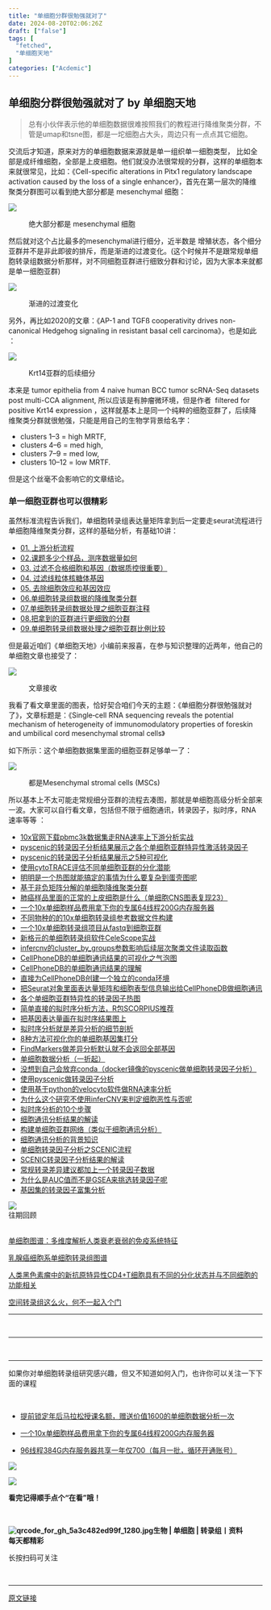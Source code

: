 ```yaml
---
title: "单细胞分群很勉强就对了"
date: 2024-08-20T02:06:26Z
draft: ["false"]
tags: [
  "fetched",
  "单细胞天地"
]
categories: ["Acdemic"]
---
```

单细胞分群很勉强就对了 by 单细胞天地
------
<div><section data-tool="mdnice编辑器" data-website="https://www.mdnice.com"><blockquote data-tool="mdnice编辑器"><p>总有小伙伴表示他的单细胞数据很难按照我们的教程进行降维聚类分群，不管是umap和tsne图，都是一坨细胞占大头，周边只有一点点其它细胞。</p></blockquote><p data-tool="mdnice编辑器">交流后才知道，原来对方的单细胞数据来源就是单一组织单一细胞类型， 比如全部是成纤维细胞，全部是上皮细胞。他们就没办法很常规的分群，这样的单细胞本来就很常见，比如：《Cell-specific alterations in Pitx1 regulatory landscape activation caused by the loss of a single enhancer》，首先在第一层次的降维聚类分群图可以看到绝大部分都是 mesenchymal 细胞：</p><p><img data-galleryid="" data-ratio="0.8503401360544217" data-s="300,640" data-src="https://mmbiz.qpic.cn/mmbiz_png/siaia0BDGJdjRXSiaJSIGqEy6cfuIagcLOsFpYnhR1qCSuiaFHpAJqFqvdkELHN5JtTn5rTRJTjShrxZKhbRkvx9rA/640?wx_fmt=png" data-type="png" data-w="882" src="https://mmbiz.qpic.cn/mmbiz_png/siaia0BDGJdjRXSiaJSIGqEy6cfuIagcLOsFpYnhR1qCSuiaFHpAJqFqvdkELHN5JtTn5rTRJTjShrxZKhbRkvx9rA/640?wx_fmt=png"></p><figure data-tool="mdnice编辑器"><figcaption>绝大部分都是 mesenchymal 细胞</figcaption></figure><p data-tool="mdnice编辑器">然后就对这个占比最多的mesenchymal进行细分，近半数是 增殖状态，各个细分亚群并不是非此即彼的排斥，而是渐进的过渡变化。(这个时候并不是跟常规单细胞转录组数据分析那样，对不同细胞亚群进行细致分群和讨论，因为大家本来就都是单一细胞亚群)</p><p><img data-galleryid="" data-ratio="0.2676518883415435" data-s="300,640" data-src="https://mmbiz.qpic.cn/mmbiz_png/siaia0BDGJdjRXSiaJSIGqEy6cfuIagcLOsBthSPpHn7cGAiaYWiaFrXLPhmGwBSkFxBXobeT6iagCqRzv5gzibVnamBw/640?wx_fmt=png" data-type="png" data-w="1218" src="https://mmbiz.qpic.cn/mmbiz_png/siaia0BDGJdjRXSiaJSIGqEy6cfuIagcLOsBthSPpHn7cGAiaYWiaFrXLPhmGwBSkFxBXobeT6iagCqRzv5gzibVnamBw/640?wx_fmt=png"></p><figure data-tool="mdnice编辑器"><figcaption>渐进的过渡变化</figcaption></figure><p data-tool="mdnice编辑器">另外，再比如2020的文章：《AP-1 and TGFß cooperativity drives non-canonical Hedgehog signaling in resistant basal cell carcinoma》，也是如此 ：</p><p><img data-galleryid="" data-ratio="0.26374859708193044" data-s="300,640" data-src="https://mmbiz.qpic.cn/mmbiz_png/siaia0BDGJdjRXSiaJSIGqEy6cfuIagcLOsn8qic4KsRbTQWhJk2JdoT4eOCjcXGnhSKMBnWMy2XH1HYicrkiclo8ibew/640?wx_fmt=png" data-type="png" data-w="1782" src="https://mmbiz.qpic.cn/mmbiz_png/siaia0BDGJdjRXSiaJSIGqEy6cfuIagcLOsn8qic4KsRbTQWhJk2JdoT4eOCjcXGnhSKMBnWMy2XH1HYicrkiclo8ibew/640?wx_fmt=png"></p><figure data-tool="mdnice编辑器"><figcaption>Krt14亚群的后续细分</figcaption></figure><p data-tool="mdnice编辑器">本来是 tumor epithelia from 4 naive human BCC tumor scRNA-Seq datasets post multi-CCA alignment, 所以应该是有肿瘤微环境，但是作者  filtered for positive Krt14 expression ，这样就基本上是同一个纯粹的细胞亚群了，后续降维聚类分群就很勉强，只能是用自己的生物学背景给名字：</p><ul data-tool="mdnice编辑器"><li><section>clusters 1–3 = high MRTF,</section></li><li><section>clusters 4–6 = med high,</section></li><li><section>clusters 7–9 = med low,</section></li><li><section>clusters 10–12 = low MRTF.</section></li></ul><p data-tool="mdnice编辑器">但是这个丝毫不会影响它的文章结论。</p><h3 data-tool="mdnice编辑器"><span></span><span>单一细胞亚群也可以很精彩</span><span></span></h3><p data-tool="mdnice编辑器">虽然标准流程告诉我们，单细胞转录组表达量矩阵拿到后一定要走seurat流程进行单细胞降维聚类分群，这样的基础分析，有基础10讲：</p><ul data-tool="mdnice编辑器"><li><section><a href="https://mp.weixin.qq.com/s?__biz=MzI1Njk4ODE0MQ==&amp;mid=2247486076&amp;idx=1&amp;sn=52bb851d7dc23461233a2cf458736151&amp;scene=21#wechat_redirect" data-linktype="2">01. 上游分析流程</a></section></li><li><section><a href="https://mp.weixin.qq.com/s?__biz=MzI1Njk4ODE0MQ==&amp;mid=2247486082&amp;idx=1&amp;sn=03cadceffb2c14ba95d97fe5caf38d94&amp;scene=21#wechat_redirect" data-linktype="2">02.课题多少个样品，测序数据量如何</a></section></li><li><section><a href="https://mp.weixin.qq.com/s?__biz=MzI1Njk4ODE0MQ==&amp;mid=2247486088&amp;idx=1&amp;sn=3a115338ee4937d20caab78627237553&amp;scene=21#wechat_redirect" data-linktype="2">03. 过滤不合格细胞和基因（数据质控很重要）</a></section></li><li><section><a href="https://mp.weixin.qq.com/s?__biz=MzI1Njk4ODE0MQ==&amp;mid=2247486096&amp;idx=1&amp;sn=1a99c4c5800b7e0287db3e8ef369fab8&amp;scene=21#wechat_redirect" data-linktype="2">04. 过滤线粒体核糖体基因</a></section></li><li><section><a href="https://mp.weixin.qq.com/s?__biz=MzI1Njk4ODE0MQ==&amp;mid=2247486098&amp;idx=1&amp;sn=bf9a71df848d74fe665ce7d5e283d5ff&amp;scene=21#wechat_redirect" data-linktype="2">05. 去除细胞效应和基因效应</a></section></li><li><section><a href="https://mp.weixin.qq.com/s?__biz=MzI1Njk4ODE0MQ==&amp;mid=2247486260&amp;idx=1&amp;sn=c6abf658de73594d1d77d8e1ffa7d153&amp;scene=21#wechat_redirect" data-linktype="2">06.单细胞转录组数据的降维聚类分群</a></section></li><li><section><a href="https://mp.weixin.qq.com/s?__biz=MzI1Njk4ODE0MQ==&amp;mid=2247486271&amp;idx=1&amp;sn=638b434b6deee63206af1c0eeda175ab&amp;scene=21#wechat_redirect" data-linktype="2">07.单细胞转录组数据处理之细胞亚群注释</a></section></li><li><section><a href="https://mp.weixin.qq.com/s?__biz=MzI1Njk4ODE0MQ==&amp;mid=2247486278&amp;idx=1&amp;sn=91250ef733833ff00371818b215dc124&amp;scene=21#wechat_redirect" data-linktype="2">08.把拿到的亚群进行更细致的分群</a></section></li><li><section><a href="https://mp.weixin.qq.com/s?__biz=MzI1Njk4ODE0MQ==&amp;mid=2247486287&amp;idx=1&amp;sn=49627c638ff9c04418282c53518aa7c7&amp;scene=21#wechat_redirect" data-linktype="2">09.单细胞转录组数据处理之细胞亚群比例比较</a></section></li></ul><p data-tool="mdnice编辑器">但是最近咱们《单细胞天地》小编前来报喜，在参与知识整理的近两年，他自己的单细胞文章也接受了：</p><p><img data-galleryid="" data-ratio="0.22405271828665568" data-s="300,640" data-src="https://mmbiz.qpic.cn/mmbiz_png/siaia0BDGJdjRXSiaJSIGqEy6cfuIagcLOsWADytj1b9zhPNA7JbWAEGhSBKoUnnX4R5TSsyCUbV6MfArSInB0PVw/640?wx_fmt=png" data-type="png" data-w="607" src="https://mmbiz.qpic.cn/mmbiz_png/siaia0BDGJdjRXSiaJSIGqEy6cfuIagcLOsWADytj1b9zhPNA7JbWAEGhSBKoUnnX4R5TSsyCUbV6MfArSInB0PVw/640?wx_fmt=png"></p><figure data-tool="mdnice编辑器"><figcaption>文章接收</figcaption></figure><p data-tool="mdnice编辑器">我看了看文章里面的图表，恰好契合咱们今天的主题：《单细胞分群很勉强就对了》，文章标题是：《Single‑cell RNA sequencing reveals the potential mechanism of heterogeneity of immunomodulatory properties of foreskin and umbilical cord mesenchymal stromal cells》</p><p data-tool="mdnice编辑器">如下所示：这个单细胞数据集里面的细胞亚群足够单一了：</p><p><img data-ratio="0.73359375" data-s="300,640" data-src="https://mmbiz.qpic.cn/mmbiz_png/siaia0BDGJdjRXSiaJSIGqEy6cfuIagcLOsfickHRHmnHxjOrsmAwcW3lPkc1c2OricMwPVXDmm72078b2W0WTicxI7Q/640?wx_fmt=png" data-type="png" data-w="1280" src="https://mmbiz.qpic.cn/mmbiz_png/siaia0BDGJdjRXSiaJSIGqEy6cfuIagcLOsfickHRHmnHxjOrsmAwcW3lPkc1c2OricMwPVXDmm72078b2W0WTicxI7Q/640?wx_fmt=png"></p><figure data-tool="mdnice编辑器"><figcaption>都是Mesenchymal stromal cells (MSCs)</figcaption></figure><p data-tool="mdnice编辑器">所以基本上不太可能走常规细分亚群的流程去凑图，那就是单细胞高级分析全部来一波。大家可以自行看文章，包括但不限于细胞通讯，转录因子，拟时序，RNA速率等等 ：</p><ul data-tool="mdnice编辑器"><li><section><a href="https://mp.weixin.qq.com/s?__biz=MzAxMDkxODM1Ng==&amp;mid=2247511998&amp;idx=1&amp;sn=7d746ce3e6004f38ba134357bec4149b&amp;chksm=9b4bef05ac3c6613cb462ab43d00a555451ea5b6df6a77a75cdf2664d834fc330db90242a492&amp;scene=21&amp;cur_album_id=1909628995961159685#wechat_redirect" data-linktype="2">10x官网下载pbmc3k数据集走RNA速率上下游分析实战</a></section></li><li><section><a href="https://mp.weixin.qq.com/s?__biz=MzAxMDkxODM1Ng==&amp;mid=2247511924&amp;idx=1&amp;sn=089259ab456845e0f1226bca4413f468&amp;chksm=9b4befcfac3c66d9b3f5b28665874c92dddfb1a038e8221e6559f0a43e061e0b6e3272a87fe5&amp;scene=21&amp;cur_album_id=1909628995961159685#wechat_redirect" data-linktype="2">pyscenic的转录因子分析结果展示之各个单细胞亚群特异性激活转录因子</a></section></li><li><section><a href="https://mp.weixin.qq.com/s?__biz=MzAxMDkxODM1Ng==&amp;mid=2247511888&amp;idx=1&amp;sn=15bad0f377832710a08451eb3d6d2f76&amp;chksm=9b4befebac3c66fd0a77638a2d1ca021bf90d700685a1a4744fc0e45007bb7362449ed318b94&amp;scene=21&amp;cur_album_id=1909628995961159685#wechat_redirect" data-linktype="2">pyscenic的转录因子分析结果展示之5种可视化</a></section></li><li><section><a href="https://mp.weixin.qq.com/s?__biz=MzAxMDkxODM1Ng==&amp;mid=2247511866&amp;idx=1&amp;sn=3a41dcdb50cb5eb49c17106b1b9677cc&amp;chksm=9b4bef81ac3c66978945885e790ef085b0a0adb3c83f6eaca52ff28538d77b14c09f710213a8&amp;scene=21&amp;cur_album_id=1909628995961159685#wechat_redirect" data-linktype="2">使用cytoTRACE评估不同单细胞亚群的分化潜能</a></section></li><li><section><a href="https://mp.weixin.qq.com/s?__biz=MzAxMDkxODM1Ng==&amp;mid=2247511452&amp;idx=1&amp;sn=23566f080fdbcbc77a9f9c041ff9b787&amp;chksm=9b4bed27ac3c64319ae41554a9e53b4de47ade47e464c45bfa3738399e95fd860f0c54ef7290&amp;scene=21&amp;cur_album_id=1909628995961159685#wechat_redirect" data-linktype="2">明明是一个热图就能搞定的事情为什么要复杂到蛋壳图呢</a></section></li><li><section><a href="https://mp.weixin.qq.com/s?__biz=MzAxMDkxODM1Ng==&amp;mid=2247511429&amp;idx=1&amp;sn=0ddae3b2234d173bf3ac0af558286aa1&amp;chksm=9b4bed3eac3c64280954a27dc9f179e0471e51c0902a2604076ae34f67d9c36f1008b28c3362&amp;scene=21&amp;cur_album_id=1909628995961159685#wechat_redirect" data-linktype="2">基于非负矩阵分解的单细胞降维聚类分群</a></section></li><li><section><a href="https://mp.weixin.qq.com/s?__biz=MzAxMDkxODM1Ng==&amp;mid=2247509542&amp;idx=1&amp;sn=51c11af449874bec2a59d7746a54f5de&amp;chksm=9b4be69dac3c6f8b78ff8b18ca16b4d856e8fb20eb992c8980a90622ecac3228e8f8658acbb6&amp;scene=21&amp;cur_album_id=1909628995961159685#wechat_redirect" data-linktype="2">肺癌样品里面的正常的上皮细胞是什么（单细胞CNS图表复现23）</a></section></li><li><section><a href="https://mp.weixin.qq.com/s?__biz=MzAxMDkxODM1Ng==&amp;mid=2247511077&amp;idx=1&amp;sn=69153108330ad0093d102dacc71e3c4f&amp;chksm=9b4bec9eac3c6588e80db22887ca02cbf244d97f497a787e1b8116aa43fb4d2dbb3e703d4be7&amp;scene=21&amp;cur_album_id=1909628995961159685#wechat_redirect" data-linktype="2">一个10x单细胞样品费用拿下你的专属64线程200G内存服务器</a></section></li><li><section><a href="https://mp.weixin.qq.com/s?__biz=MzAxMDkxODM1Ng==&amp;mid=2247510963&amp;idx=2&amp;sn=a4a1b8275177785f51bfd4978c6c894c&amp;chksm=9b4beb08ac3c621e05e91cf784c8a1c1224e38072f171b521939f2adc99d680a1af059cc82fe&amp;scene=21&amp;cur_album_id=1909628995961159685#wechat_redirect" data-linktype="2">不同物种的的10x单细胞转录组参考数据文件构建</a></section></li><li><section><a href="https://mp.weixin.qq.com/s?__biz=MzAxMDkxODM1Ng==&amp;mid=2247510920&amp;idx=1&amp;sn=c4561d34e984406693c014cdfe236c0f&amp;chksm=9b4beb33ac3c622542d894344c323ff7cca52f69119d02fc7aa4636af0cbe7df4b6c63dd5ba9&amp;scene=21&amp;cur_album_id=1909628995961159685#wechat_redirect" data-linktype="2">一个10x单细胞转录组项目从fastq到细胞亚群</a></section></li><li><section><a href="https://mp.weixin.qq.com/s?__biz=MzAxMDkxODM1Ng==&amp;mid=2247511323&amp;idx=1&amp;sn=64c10afb3c6101fb2d21fe266b945d86&amp;chksm=9b4beda0ac3c64b60690fe2b0fefc8e3718c8837830bec24055da364d6926c18cdd71efea0c8&amp;scene=21&amp;cur_album_id=1909628995961159685#wechat_redirect" data-linktype="2">新格元的单细胞转录组软件CeleScope实战</a></section></li><li><section><a href="https://mp.weixin.qq.com/s?__biz=MzAxMDkxODM1Ng==&amp;mid=2247511323&amp;idx=2&amp;sn=1d0bed3a045fc6bd2150af6ec2a6bbd7&amp;chksm=9b4beda0ac3c64b6b9f758d0d48ec88bd017af1159677095dc9d2ff9796846f1eb335909ad94&amp;scene=21&amp;cur_album_id=1909628995961159685#wechat_redirect" data-linktype="2">infercnv的cluster_by_groups参数影响后续层次聚类文件读取函数</a></section></li><li><section><a href="https://mp.weixin.qq.com/s?__biz=MzAxMDkxODM1Ng==&amp;mid=2247511290&amp;idx=1&amp;sn=d79c15816f5866adff6e79a6d717401d&amp;chksm=9b4bec41ac3c65572a0604be7406d7e428731f7983b21990bbc1504d7e297cf3bd0dbff80351&amp;scene=21&amp;cur_album_id=1909628995961159685#wechat_redirect" data-linktype="2">CellPhoneDB的单细胞通讯结果的可视化之气泡图</a></section></li><li><section><a href="https://mp.weixin.qq.com/s?__biz=MzAxMDkxODM1Ng==&amp;mid=2247511241&amp;idx=2&amp;sn=d6a907c9b2d16698a895f356d32b67e0&amp;chksm=9b4bec72ac3c656455a6b21095c2f6fcf7c60c1bee2cc9df1a46f5fd3dc4eeddf7538ca3959d&amp;scene=21&amp;cur_album_id=1909628995961159685#wechat_redirect" data-linktype="2">CellPhoneDB的单细胞通讯结果的理解</a></section></li><li><section><a href="https://mp.weixin.qq.com/s?__biz=MzAxMDkxODM1Ng==&amp;mid=2247511214&amp;idx=2&amp;sn=f6de43b97f62b597b01e16e0b3b898ca&amp;chksm=9b4bec15ac3c650388eee049035fc7dcdf28d4dfe7a1cae7d26db5b5dbe62b92f76735ae3ee5&amp;scene=21&amp;cur_album_id=1909628995961159685#wechat_redirect" data-linktype="2">直接为CellPhoneDB创建一个独立的conda环境</a></section></li><li><section><a href="https://mp.weixin.qq.com/s?__biz=MzAxMDkxODM1Ng==&amp;mid=2247511169&amp;idx=1&amp;sn=c8da9ab475ee4a433025ad09f3043c5b&amp;chksm=9b4bec3aac3c652c112c6d04e19adb6d477471b1502d6cc3b3c55b119e513d67019d5022da89&amp;scene=21&amp;cur_album_id=1909628995961159685#wechat_redirect" data-linktype="2">把Seurat对象里面表达量矩阵和细胞表型信息输出给CellPhoneDB做细胞通讯</a></section></li><li><section><a href="https://mp.weixin.qq.com/s?__biz=MzAxMDkxODM1Ng==&amp;mid=2247510987&amp;idx=1&amp;sn=3c5268c42e4dafd4cd1fb4ae31158925&amp;chksm=9b4beb70ac3c6266d7261181087cad98df7c38c2cd4518863fcb48e8daf89c2c2db503875fdb&amp;scene=21&amp;cur_album_id=1909628995961159685#wechat_redirect" data-linktype="2">各个单细胞亚群特异性的转录因子热图</a></section></li><li><section><a href="https://mp.weixin.qq.com/s?__biz=MzAxMDkxODM1Ng==&amp;mid=2247510987&amp;idx=2&amp;sn=e57f26a7f86e2101ea5ab65b52db1277&amp;chksm=9b4beb70ac3c6266af103e1d3735cdc067dfc2906595f106ee11f21c411f550422c3f4574d29&amp;scene=21&amp;cur_album_id=1909628995961159685#wechat_redirect" data-linktype="2">简单直接的拟时序分析方法，R包SCORPIUS推荐</a></section></li><li><section><a href="https://mp.weixin.qq.com/s?__biz=MzAxMDkxODM1Ng==&amp;mid=2247510054&amp;idx=1&amp;sn=4ad5a90afe5197c1c97f5d1cefdd7a70&amp;chksm=9b4be89dac3c618b07ee2c26247da0c608d54ba173ce0358af358a7c97eb46a7dc1024d0aad1&amp;scene=21&amp;cur_album_id=1909628995961159685#wechat_redirect" data-linktype="2">把基因表达量画在拟时序结果图上</a></section></li><li><section><a href="https://mp.weixin.qq.com/s?__biz=MzAxMDkxODM1Ng==&amp;mid=2247509858&amp;idx=2&amp;sn=476461cd7b7b77febf32b14884bb7b6d&amp;chksm=9b4be7d9ac3c6ecf89dfd9cb40e2f2d569837549583a5168f325695661ecd0c8a0fd78a09f30&amp;scene=21&amp;cur_album_id=1909628995961159685#wechat_redirect" data-linktype="2">拟时序分析就是差异分析的细节剖析</a></section></li><li><section><a href="https://mp.weixin.qq.com/s?__biz=MzAxMDkxODM1Ng==&amp;mid=2247507596&amp;idx=1&amp;sn=1bae2446918825f2f171f8eb4ea44d0e&amp;chksm=9b4b9e37ac3c17216e111769f6bc56e57d021d554d8b53161235eaace67830bb5b56e30eb3ac&amp;scene=21&amp;cur_album_id=1909628995961159685#wechat_redirect" data-linktype="2">8种方法可视化你的单细胞基因集打分</a></section></li><li><section><a href="https://mp.weixin.qq.com/s?__biz=MzAxMDkxODM1Ng==&amp;mid=2247506894&amp;idx=1&amp;sn=4f271c41f43f1d5db018c061d659c918&amp;chksm=9b4b9b75ac3c1263e1d5b7ed429e62bc839cb34b7ca929816a9fbf4b218cb4fdfff63299ad18&amp;scene=21&amp;cur_album_id=1909628995961159685#wechat_redirect" data-linktype="2">FindMarkers做差异分析默认就不会返回全部基因</a></section></li><li><section><a href="https://mp.weixin.qq.com/s?__biz=MzAxMDkxODM1Ng==&amp;mid=2247506024&amp;idx=1&amp;sn=c241e33e2e8b80c3443a372428e6d47e&amp;chksm=9b4b98d3ac3c11c52bfdec09aa042dd444baed9017dab107f6716205fe96d59bea8b6a08159b&amp;scene=21&amp;cur_album_id=1909628995961159685#wechat_redirect" data-linktype="2">单细胞数据分析（一折起）</a></section></li><li><section><a href="https://mp.weixin.qq.com/s?__biz=MzAxMDkxODM1Ng==&amp;mid=2247504885&amp;idx=1&amp;sn=aaceaa871627df24315aec6d43dd0b19&amp;chksm=9b4b934eac3c1a58440fdb6df855faad470e4650068b5a9b46a36fee58982d7cb99807042979&amp;scene=21&amp;cur_album_id=1909628995961159685#wechat_redirect" data-linktype="2">没想到自己会放弃conda（docker镜像的pyscenic做单细胞转录因子分析）</a></section></li><li><section><a href="https://mp.weixin.qq.com/s?__biz=MzAxMDkxODM1Ng==&amp;mid=2247504858&amp;idx=1&amp;sn=d0723511206f8957561ad0692aa8362b&amp;chksm=9b4b9361ac3c1a77a4f53bb12ecff84ecfd0e7888a09a46b6bc10cfbd16aa506a9f945315c2d&amp;scene=21&amp;cur_album_id=1909628995961159685#wechat_redirect" data-linktype="2">使用pyscenic做转录因子分析</a></section></li><li><section><a href="https://mp.weixin.qq.com/s?__biz=MzAxMDkxODM1Ng==&amp;mid=2247504808&amp;idx=1&amp;sn=3bf2180970ab422ce8537c457e951223&amp;chksm=9b4b9313ac3c1a059d6a71af535eef2206b3303d0e0556558450449c98352476672834cec97f&amp;scene=21&amp;cur_album_id=1909628995961159685#wechat_redirect" data-linktype="2">使用基于python的velocyto软件做RNA速率分析</a></section></li><li><section><a href="https://mp.weixin.qq.com/s?__biz=MzAxMDkxODM1Ng==&amp;mid=2247497593&amp;idx=1&amp;sn=869cd79f632259bc6e25a086b8795853&amp;chksm=9b4bb7c2ac3c3ed49f72906c71f8822b695d50339098c9e8b0b97ccb487820606c20291cedff&amp;scene=21&amp;cur_album_id=1909628995961159685#wechat_redirect" data-linktype="2">为什么这个研究不使用inferCNV来判定细胞恶性与否呢</a></section></li><li><section><a href="https://mp.weixin.qq.com/s?__biz=MzAxMDkxODM1Ng==&amp;mid=2247502953&amp;idx=2&amp;sn=f2c5921407c59692bf1f8e8d18632e48&amp;chksm=9b4b8cd2ac3c05c452dc4f5abd655bb612bdb03fbcdfba1d505038da2561f093f591d31b2f9d&amp;scene=21&amp;cur_album_id=1909628995961159685#wechat_redirect" data-linktype="2">拟时序分析的10个步骤</a></section></li><li><section><a href="https://mp.weixin.qq.com/s?__biz=MzAxMDkxODM1Ng==&amp;mid=2247497653&amp;idx=2&amp;sn=320d26cad3d8141bb081d6ff798ae778&amp;chksm=9b4bb70eac3c3e180b7b80add6630c02ef1c6d7bc8a4580e0e86f1bf2447c8cb9f34e6320887&amp;scene=21&amp;cur_album_id=1909628995961159685#wechat_redirect" data-linktype="2">细胞通讯分析结果的解读</a></section></li><li><section><a href="https://mp.weixin.qq.com/s?__biz=MzAxMDkxODM1Ng==&amp;mid=2247497617&amp;idx=1&amp;sn=0e63223347afbb0795aa94d339d72214&amp;chksm=9b4bb72aac3c3e3c4943847d44c89611d3a2391a54648b04f16b609f09e1b2736762609a9efe&amp;scene=21&amp;cur_album_id=1909628995961159685#wechat_redirect" data-linktype="2">构建单细胞亚群网络（类似于细胞通讯分析）</a></section></li><li><section><a href="https://mp.weixin.qq.com/s?__biz=MzAxMDkxODM1Ng==&amp;mid=2247497617&amp;idx=2&amp;sn=fe47078075a3b9994079761f96870aa3&amp;chksm=9b4bb72aac3c3e3c42f8b3fa496db36ec5065dca1f7a12fee4dddbeecd636cfa6a5d6628020b&amp;scene=21&amp;cur_album_id=1909628995961159685#wechat_redirect" data-linktype="2">细胞通讯分析的背景知识</a></section></li><li><section><a href="https://mp.weixin.qq.com/s?__biz=MzAxMDkxODM1Ng==&amp;mid=2247498091&amp;idx=1&amp;sn=5c157da6e889f2134ef9342cee560197&amp;chksm=9b4bb9d0ac3c30c60adf722ae7acc54bb65a030163c0f43150a3cf874f46a390bda4f189aaeb&amp;scene=21&amp;cur_album_id=1909628995961159685#wechat_redirect" data-linktype="2">单细胞转录因子分析之SCENIC流程</a></section></li><li><section><a href="https://mp.weixin.qq.com/s?__biz=MzAxMDkxODM1Ng==&amp;mid=2247497665&amp;idx=1&amp;sn=74ac0e87b9689d5df7c0208e1c1dc0ac&amp;chksm=9b4bb77aac3c3e6c66cb2f3e4e3e17f7eb85ab6731718feb4621bb1332df5e82bae53a77db66&amp;scene=21&amp;cur_album_id=1909628995961159685#wechat_redirect" data-linktype="2">SCENIC转录因子分析结果的解读</a></section></li><li><section><a href="https://mp.weixin.qq.com/s?__biz=MzAxMDkxODM1Ng==&amp;mid=2247497579&amp;idx=1&amp;sn=c3342ca65831c3c9d1e79376bf5d6d54&amp;chksm=9b4bb7d0ac3c3ec6ae10357d6896f0bac462b6a2f337bea84b9dc4f5e32d94e770fe12fa3f67&amp;scene=21&amp;cur_album_id=1909628995961159685#wechat_redirect" data-linktype="2">常规转录差异建议都加上一个转录因子数据</a></section></li><li><section><a href="https://mp.weixin.qq.com/s?__biz=MzAxMDkxODM1Ng==&amp;mid=2247497383&amp;idx=1&amp;sn=e23bd0ee59d465baa2652cf51c245c07&amp;chksm=9b4bb61cac3c3f0a77d7179d2cda6d5984c02f19b2cdeae157fac9ee35baf2d88cb5f75cbdfb&amp;scene=21&amp;cur_album_id=1909628995961159685#wechat_redirect" data-linktype="2">为什么是AUC值而不是GSEA来挑选转录因子呢</a></section></li><li><section><a href="https://mp.weixin.qq.com/s?__biz=MzAxMDkxODM1Ng==&amp;mid=2247497365&amp;idx=1&amp;sn=051651c84403a9ce6a7411b639a32220&amp;chksm=9b4bb62eac3c3f381415b0ef7cb33d1ba86748ec54a3bb388c354cb3d42c905a783b521a8758&amp;scene=21&amp;cur_album_id=1909628995961159685#wechat_redirect" data-linktype="2">基因集的转录因子富集分析</a></section></li></ul></section><section data-style-type="5" data-tools="新媒体排版" data-id="2440476"><section><section><section><section><img data-ratio="0.9495798319327731" data-type="gif" data-w="119" data-width="100%" data-src="https://mmbiz.qpic.cn/mmbiz_gif/09gp6SvPE04j3m2v7Hr889icHUyibTOHs8YuUibicl7ibRD0ZwG5pDTjBluRreZvuib1o3BibvLkicYhnA4YW7dQsjn0cA/640?wx_fmt=gif&amp;wxfrom=5&amp;wx_lazy=1" src="https://mmbiz.qpic.cn/mmbiz_gif/09gp6SvPE04j3m2v7Hr889icHUyibTOHs8YuUibicl7ibRD0ZwG5pDTjBluRreZvuib1o3BibvLkicYhnA4YW7dQsjn0cA/640?wx_fmt=gif&amp;wxfrom=5&amp;wx_lazy=1"></section><section data-brushtype="text">往期回顾</section><section><br></section></section></section></section><section><section data-autoskip="1"><p><a target="_blank" href="http://mp.weixin.qq.com/s?__biz=MzI1Njk4ODE0MQ==&amp;mid=2247505301&amp;idx=1&amp;sn=fdf493ff58961076fbf342be8018fe1a&amp;chksm=ea1cd317dd6b5a015598f1a78d972c93774143e1b0b39978eefb194691ab063c0dfd24a8ede4&amp;scene=21#wechat_redirect" textvalue="单细胞图谱：多维度解析人类衰老衰弱的免疫系统特征" linktype="text" imgurl="" imgdata="null" data-itemshowtype="0" tab="innerlink" data-linktype="2" hasload="1"><span>单细胞图谱：多维度解析人类衰老衰弱的免疫系统特征</span></a><br></p><p><a target="_blank" href="http://mp.weixin.qq.com/s?__biz=MzI1Njk4ODE0MQ==&amp;mid=2247505300&amp;idx=1&amp;sn=7cc29e7542a85139e18cb38e9caacd2b&amp;chksm=ea1cd316dd6b5a00015e5f41a50196933b7b8d820ab7d3d5557f500d4632d2ee6dc15637b8bc&amp;scene=21#wechat_redirect" textvalue="乳腺癌细胞系单细胞转录组图谱" linktype="text" imgurl="" imgdata="null" data-itemshowtype="0" tab="innerlink" data-linktype="2" hasload="1"><span>乳腺癌细胞系单细胞转录组图谱</span></a><br></p><p><a target="_blank" href="http://mp.weixin.qq.com/s?__biz=MzI1Njk4ODE0MQ==&amp;mid=2247505195&amp;idx=1&amp;sn=77f06003526e294e10bc24de86cb7fbe&amp;chksm=ea1cd3a9dd6b5abff92ac5687530c1b783ed6b1be4c2d5b8a1cbff1d0db9966a5ed8a27be935&amp;scene=21#wechat_redirect" textvalue="人类黑色素瘤中的新抗原特异性CD4+T细胞具有不同的分化状态并与不同细胞的功能相关" linktype="text" imgurl="" imgdata="null" data-itemshowtype="0" tab="innerlink" data-linktype="2" hasload="1"><span>人类黑色素瘤中的新抗原特异性CD4+T细胞具有不同的分化状态并与不同细胞的功能相关</span></a><br></p><p><a target="_blank" href="http://mp.weixin.qq.com/s?__biz=MzI1Njk4ODE0MQ==&amp;mid=2247505161&amp;idx=1&amp;sn=42ed42623267baa4e9ebbab1c80f2913&amp;chksm=ea1cd38bdd6b5a9d84114ea2fe0a693ab4e50c4fb83f4250e6aa9f02ab73cfa8b9d518921f62&amp;scene=21#wechat_redirect" textvalue="空间转录组这么火，何不一起入个门" linktype="text" imgurl="" imgdata="null" data-itemshowtype="0" tab="innerlink" data-linktype="2" hasload="1"><span>空间转录组这么火，何不一起入个门</span></a><br></p></section></section><hr><p><br></p></section><section data-style-type="5" data-tools="新媒体排版" data-id="2440475"><hr><p><br></p><hr><section><p>如果你对单细胞转录组研究感兴趣，但又不知道如何入门，也许你可以关注一下下面的课程<span></span></p><p><br></p><ul><li><p><a target="_blank" href="http://mp.weixin.qq.com/s?__biz=MzAxMDkxODM1Ng==&amp;mid=2247516401&amp;idx=1&amp;sn=f9cdec1cb62d6328d4a61cad7f75e7c9&amp;chksm=9b4bc04aac3c495c3b29a31701a0b1d77573deef7a39886967e78b3385fcb96c0f82962efd56&amp;scene=21#wechat_redirect" textvalue="提前锁定年后马拉松授课名额，赠送价值1600的单细胞数据分析一次" linktype="text" imgurl="" imgdata="null" data-itemshowtype="0" tab="innerlink" data-linktype="2">提前锁定年后马拉松授课名额，赠送价值1600的单细胞数据分析一次</a><br></p></li><li><p><a target="_blank" href="http://mp.weixin.qq.com/s?__biz=MzI1Njk4ODE0MQ==&amp;mid=2247501306&amp;idx=1&amp;sn=a38c5d2c3665ec0949649f22a8c7cd72&amp;chksm=ea1cc378dd6b4a6e1cdb72babea1fb4b232810c7656ac81963175e735a8d10a7cfae73921a16&amp;scene=21#wechat_redirect" textvalue="一个10x单细胞样品费用拿下你的专属64线程200G内存服务器" linktype="text" imgurl="" imgdata="null" data-itemshowtype="11" tab="innerlink" data-linktype="2" wah-hotarea="click" hasload="1">一个10x单细胞样品费用拿下你的专属64线程200G内存服务器</a></p></li><li><p><a target="_blank" href="http://mp.weixin.qq.com/s?__biz=MzI1Njk4ODE0MQ==&amp;mid=2247501306&amp;idx=3&amp;sn=64ad5b7771462b946c74733d6e184f5e&amp;chksm=ea1cc378dd6b4a6ef6af8f0751e29c7180a7c69a96c54a94cb6163bc1d4b11daee2893102d53&amp;scene=21#wechat_redirect" textvalue="96线程384G内存服务器共享一年仅700（每月一批，循环开通账号）" linktype="text" imgurl="" imgdata="null" data-itemshowtype="11" tab="innerlink" data-linktype="2" wah-hotarea="click" hasload="1">96线程384G内存服务器共享一年仅700（每月一批，循环开通账号）</a></p></li></ul><p><img data-ratio="1" data-src="https://mmbiz.qpic.cn/mmbiz_gif/4TKeL1ZejtlKxOib5kmKX6ic6eX0w0WK5jvhtz9yBRsO3OI4yr6S5iaLNM7AbAeuPDHXMvDdur2DRz9wyiax4lEviag/640?wx_fmt=gif&amp;wxfrom=5&amp;wx_lazy=1" data-type="gif" data-w="240" src="https://mmbiz.qpic.cn/mmbiz_gif/4TKeL1ZejtlKxOib5kmKX6ic6eX0w0WK5jvhtz9yBRsO3OI4yr6S5iaLNM7AbAeuPDHXMvDdur2DRz9wyiax4lEviag/640?wx_fmt=gif&amp;wxfrom=5&amp;wx_lazy=1"><br></p><p><img data-ratio="0.05278592375366569" data-type="other" data-w="341" data-src="https://mmbiz.qpic.cn/mmbiz/4TKeL1Zejtlq03ZOSZiaTlic1MxgdKiaxTbOZ7ZSe0Xx1Ca8xF3L6Nyj1FYUajtYrSmRIHyZVSsAve0EAvEicZONpg/640?wx_fmt=jpeg&amp;wxfrom=5&amp;wx_lazy=1&amp;wx_co=1" src="https://mmbiz.qpic.cn/mmbiz/4TKeL1Zejtlq03ZOSZiaTlic1MxgdKiaxTbOZ7ZSe0Xx1Ca8xF3L6Nyj1FYUajtYrSmRIHyZVSsAve0EAvEicZONpg/640?wx_fmt=jpeg&amp;wxfrom=5&amp;wx_lazy=1&amp;wx_co=1"></p><p><strong><span>看完记得顺手点个</span></strong><span><strong><span>“在看”</span></strong></span><strong><span>哦！</span></strong></p></section><section><section data-id="93668"><section><section data-width="95%"><section><section><section data-width="38%"><section><section data-tools="135编辑器" data-id="93668"><section><section data-width="95%"><section><section><section data-width="61.8%"><section><section><section><p><br></p><span><strong data-burshtype="text"><img data-copyright="0" data-cropselx1="0" data-cropselx2="109" data-cropsely1="0" data-cropsely2="109" data-ratio="1" data-src="https://mmbiz.qpic.cn/mmbiz/siaia0BDGJdjRMGrkqo64BGKecYk4akuHpGHVQs7FeOpY7eWbIPGC1tRw5Tw0oEPmx053mR9FTVerWvhuZchIpZw/640?wx_fmt=jpeg&amp;wxfrom=5&amp;wx_lazy=1&amp;wx_co=1" data-type="other" data-w="430" title="qrcode_for_gh_5a3c482ed99f_1280.jpg" src="https://mmbiz.qpic.cn/mmbiz/siaia0BDGJdjRMGrkqo64BGKecYk4akuHpGHVQs7FeOpY7eWbIPGC1tRw5Tw0oEPmx053mR9FTVerWvhuZchIpZw/640?wx_fmt=jpeg&amp;wxfrom=5&amp;wx_lazy=1&amp;wx_co=1"><strong data-burshtype="text">生物</strong><strong data-burshtype="text"> | 单细胞 | 转录组丨资料</strong></strong></span></section><section><span><strong data-burshtype="text">每天都精彩</strong></span></section></section></section><section><section><section><section><section><section><p><span>长按扫码可关注</span></p></section></section></section></section></section></section></section></section></section></section></section></section></section></section></section></section></section></section></section></section></section><p><br></p></div>  
<hr>
<a href="https://mp.weixin.qq.com/s/FMqazVj_RIeu6NaNYHovaw",target="_blank" rel="noopener noreferrer">原文链接</a>
